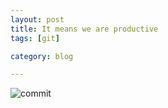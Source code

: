 ```yaml
---
layout: post
title: It means we are productive
tags: [git]

category: blog

---
```



![commit](http://i.imgur.com/evpKeCw.png)
